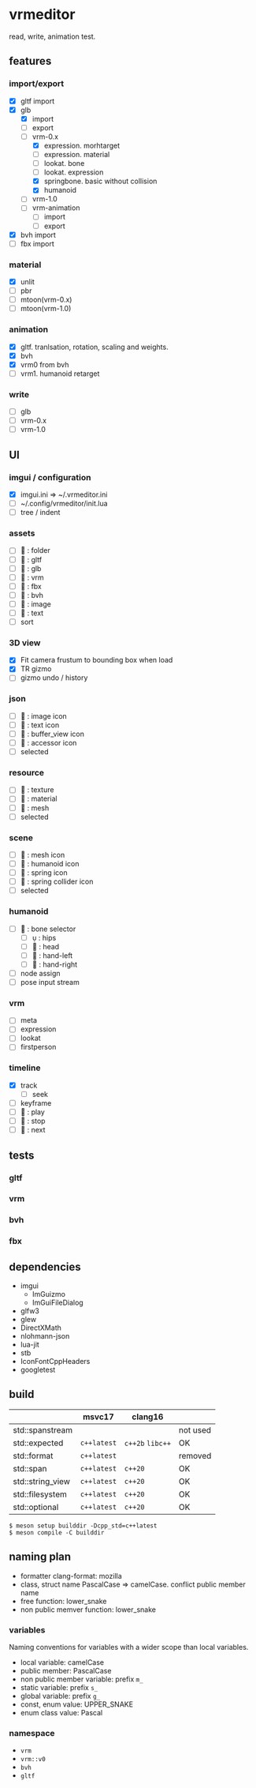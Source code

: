 # vrmeditor

read, write, animation test.

## features

### import/export

- [x] gltf import
- [x] glb
  - [x] import
  - [ ] export
  - [ ] vrm-0.x
    - [x] expression. morhtarget
    - [ ] expression. material
    - [ ] lookat. bone
    - [ ] lookat. expression
    - [x] springbone. basic without collision
    - [x] humanoid
  - [ ] vrm-1.0
  - [ ] vrm-animation
    - [ ] import
    - [ ] export
- [x] bvh import
- [ ] fbx import

### material

- [x] unlit
- [ ] pbr
- [ ] mtoon(vrm-0.x)
- [ ] mtoon(vrm-1.0)

### animation

- [x] gltf. tranlsation, rotation, scaling and weights.
- [x] bvh
- [x] vrm0 from bvh
- [ ] vrm1. humanoid retarget

### write

- [ ] glb
- [ ] vrm-0.x
- [ ] vrm-1.0

## UI

### imgui / configuration

- [x] imgui.ini => ~/.vrmeditor.ini
- [ ] ~/.config/vrmeditor/init.lua
- [ ] tree / indent

### assets

- [ ]  : folder
- [ ]  : gltf
- [ ] 󰕣 : glb
- [ ] 󰋦 : vrm
- [ ] 󰕠 : fbx
- [ ] 󰑮 : bvh
- [ ]  : image
- [ ]  : text
- [ ] sort

### 3D view

- [x] Fit camera frustum to bounding box when load
- [x] TR gizmo
- [ ] gizmo undo / history

### json

- [ ]  : image icon
- [ ]  : text icon
- [ ]  : buffer_view icon
- [ ]  : accessor icon
- [ ] selected

### resource

- [ ]  : texture
- [ ]  : material
- [ ] 󰕣 : mesh
- [ ] selected

### scene

- [ ] 󰕣 : mesh icon
- [ ] 󰂹 : humanoid icon
- [ ] 󰚟 : spring icon
- [ ] 󱥔 : spring collider icon
- [ ] selected

### humanoid

- [ ] 󰂹 : bone selector
  - [ ]  : hips
  - [ ] 󱍞 : head
  - [ ] 󰹆 : hand-left
  - [ ] 󰹇 : hand-right
- [ ] node assign
- [ ] pose input stream

### vrm

- [ ] meta
- [ ] expression
- [ ] lookat
- [ ] firstperson

### timeline

- [x] track
  - [ ] seek
- [ ] keyframe
- [ ]  : play
- [ ]  : stop
- [ ] 󰒭 : next

## tests

### gltf

### vrm

### bvh

### fbx

## dependencies

- imgui
  - ImGuizmo
  - ImGuiFileDialog
- glfw3
- glew
- DirectXMath
- nlohmann-json
- lua-jit
- stb
- IconFontCppHeaders
- googletest

## build

|                  | msvc17      | clang16          |          |
| ---------------- | ----------- | ---------------- | -------- |
| std::spanstream  |             |                  | not used |
| std::expected    | `c++latest` | `c++2b` `libc++` | OK       |
| std::format      | `c++latest` |                  | removed  |
| std::span        | `c++latest` | `c++20`          | OK       |
| std::string_view | `c++latest` | `c++20`          | OK       |
| std::filesystem  | `c++latest` | `c++20`          | OK       |
| std::optional    | `c++latest` | `c++20`          | OK       |

```
$ meson setup builddir -Dcpp_std=c++latest
$ meson compile -C builddir
```

## naming plan

- formatter clang-format: mozilla
- class, struct name PascalCase => camelCase. conflict public member name
- free function: lower_snake
- non public memver function: lower_snake

### variables

Naming conventions for variables with a wider scope than local variables.

- local variable: camelCase
- public member: PascalCase
- non public member variable: prefix `m_`
- static variable: prefix `s_`
- global variable: prefix `g_`
- const, enum value: UPPER_SNAKE
- enum class value: Pascal

### namespace

- `vrm`
- `vrm::v0`
- `bvh`
- `gltf`
